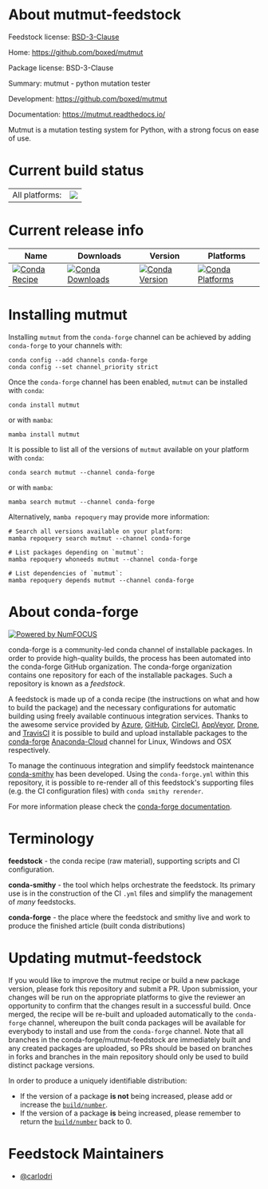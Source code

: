 About mutmut-feedstock
======================

Feedstock license: [BSD-3-Clause](https://github.com/conda-forge/mutmut-feedstock/blob/main/LICENSE.txt)

Home: https://github.com/boxed/mutmut

Package license: BSD-3-Clause

Summary: mutmut - python mutation tester

Development: https://github.com/boxed/mutmut

Documentation: https://mutmut.readthedocs.io/

Mutmut is a mutation testing system for Python,
with a strong focus on ease of use.


Current build status
====================


<table><tr><td>All platforms:</td>
    <td>
      <a href="https://dev.azure.com/conda-forge/feedstock-builds/_build/latest?definitionId=14588&branchName=main">
        <img src="https://dev.azure.com/conda-forge/feedstock-builds/_apis/build/status/mutmut-feedstock?branchName=main">
      </a>
    </td>
  </tr>
</table>

Current release info
====================

| Name | Downloads | Version | Platforms |
| --- | --- | --- | --- |
| [![Conda Recipe](https://img.shields.io/badge/recipe-mutmut-green.svg)](https://anaconda.org/conda-forge/mutmut) | [![Conda Downloads](https://img.shields.io/conda/dn/conda-forge/mutmut.svg)](https://anaconda.org/conda-forge/mutmut) | [![Conda Version](https://img.shields.io/conda/vn/conda-forge/mutmut.svg)](https://anaconda.org/conda-forge/mutmut) | [![Conda Platforms](https://img.shields.io/conda/pn/conda-forge/mutmut.svg)](https://anaconda.org/conda-forge/mutmut) |

Installing mutmut
=================

Installing `mutmut` from the `conda-forge` channel can be achieved by adding `conda-forge` to your channels with:

```
conda config --add channels conda-forge
conda config --set channel_priority strict
```

Once the `conda-forge` channel has been enabled, `mutmut` can be installed with `conda`:

```
conda install mutmut
```

or with `mamba`:

```
mamba install mutmut
```

It is possible to list all of the versions of `mutmut` available on your platform with `conda`:

```
conda search mutmut --channel conda-forge
```

or with `mamba`:

```
mamba search mutmut --channel conda-forge
```

Alternatively, `mamba repoquery` may provide more information:

```
# Search all versions available on your platform:
mamba repoquery search mutmut --channel conda-forge

# List packages depending on `mutmut`:
mamba repoquery whoneeds mutmut --channel conda-forge

# List dependencies of `mutmut`:
mamba repoquery depends mutmut --channel conda-forge
```


About conda-forge
=================

[![Powered by
NumFOCUS](https://img.shields.io/badge/powered%20by-NumFOCUS-orange.svg?style=flat&colorA=E1523D&colorB=007D8A)](https://numfocus.org)

conda-forge is a community-led conda channel of installable packages.
In order to provide high-quality builds, the process has been automated into the
conda-forge GitHub organization. The conda-forge organization contains one repository
for each of the installable packages. Such a repository is known as a *feedstock*.

A feedstock is made up of a conda recipe (the instructions on what and how to build
the package) and the necessary configurations for automatic building using freely
available continuous integration services. Thanks to the awesome service provided by
[Azure](https://azure.microsoft.com/en-us/services/devops/), [GitHub](https://github.com/),
[CircleCI](https://circleci.com/), [AppVeyor](https://www.appveyor.com/),
[Drone](https://cloud.drone.io/welcome), and [TravisCI](https://travis-ci.com/)
it is possible to build and upload installable packages to the
[conda-forge](https://anaconda.org/conda-forge) [Anaconda-Cloud](https://anaconda.org/)
channel for Linux, Windows and OSX respectively.

To manage the continuous integration and simplify feedstock maintenance
[conda-smithy](https://github.com/conda-forge/conda-smithy) has been developed.
Using the ``conda-forge.yml`` within this repository, it is possible to re-render all of
this feedstock's supporting files (e.g. the CI configuration files) with ``conda smithy rerender``.

For more information please check the [conda-forge documentation](https://conda-forge.org/docs/).

Terminology
===========

**feedstock** - the conda recipe (raw material), supporting scripts and CI configuration.

**conda-smithy** - the tool which helps orchestrate the feedstock.
                   Its primary use is in the construction of the CI ``.yml`` files
                   and simplify the management of *many* feedstocks.

**conda-forge** - the place where the feedstock and smithy live and work to
                  produce the finished article (built conda distributions)


Updating mutmut-feedstock
=========================

If you would like to improve the mutmut recipe or build a new
package version, please fork this repository and submit a PR. Upon submission,
your changes will be run on the appropriate platforms to give the reviewer an
opportunity to confirm that the changes result in a successful build. Once
merged, the recipe will be re-built and uploaded automatically to the
`conda-forge` channel, whereupon the built conda packages will be available for
everybody to install and use from the `conda-forge` channel.
Note that all branches in the conda-forge/mutmut-feedstock are
immediately built and any created packages are uploaded, so PRs should be based
on branches in forks and branches in the main repository should only be used to
build distinct package versions.

In order to produce a uniquely identifiable distribution:
 * If the version of a package **is not** being increased, please add or increase
   the [``build/number``](https://docs.conda.io/projects/conda-build/en/latest/resources/define-metadata.html#build-number-and-string).
 * If the version of a package **is** being increased, please remember to return
   the [``build/number``](https://docs.conda.io/projects/conda-build/en/latest/resources/define-metadata.html#build-number-and-string)
   back to 0.

Feedstock Maintainers
=====================

* [@carlodri](https://github.com/carlodri/)

